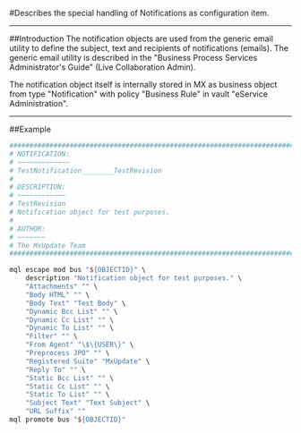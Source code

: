 #Describes the special handling of Notifications as configuration item.

----
##Introduction
The notification objects are used from the generic email utility to define the subject, text and recipients of notifications (emails). The generic email utility is described in the "Business Process Services Administrator's Guide" (Live Collaboration Admin).

The notification object itself is internally stored in MX as business object from type "Notification" with policy "Business Rule" in vault "eService Administration".

----
##Example
```TCL
################################################################################
# NOTIFICATION:
# ~~~~~~~~~~~~~
# TestNotification________TestRevision
#
# DESCRIPTION:
# ~~~~~~~~~~~~
# TestRevision
# Notification object for test purposes.
#
# AUTHOR:
# ~~~~~~~
# The MxUpdate Team
################################################################################

mql escape mod bus "${OBJECTID}" \
    description "Notification object for test purposes." \
    "Attachments" "" \
    "Body HTML" "" \
    "Body Text" "Test Body" \
    "Dynamic Bcc List" "" \
    "Dynamic Cc List" "" \
    "Dynamic To List" "" \
    "Filter" "" \
    "From Agent" "\$\{USER\}" \
    "Preprocess JPO" "" \
    "Registered Suite" "MxUpdate" \
    "Reply To" "" \
    "Static Bcc List" "" \
    "Static Cc List" "" \
    "Static To List" "" \
    "Subject Text" "Text Subject" \
    "URL Suffix" ""
mql promote bus "${OBJECTID}"
```

